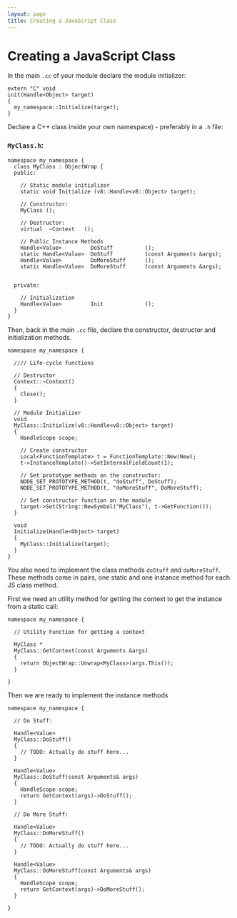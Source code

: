 ```yaml
---
layout: page
title: Creating a JavaScript Class
---
```


# Creating a JavaScript Class

In the main `.cc` of your module declare the module initializer:

    extern "C" void
    init(Handle<Object> target)
    {
      my_namespace::Initialize(target);
    }

Declare a C++ class inside your own namespace) - preferably in a `.h` file:

### `MyClass.h`:

    namespace my_namespace {
      class MyClass : ObjectWrap {
      public:
        
        // Static module initializer
        static void Initialize (v8::Handle<v8::Object> target);
        
        // Constructor:
        MyClass ();
        
        // Destructor:
        virtual  ~Context   ();
        
        // Public Instance Methods
        Handle<Value>         DoStuff          ();
        static Handle<Value>  DoStuff          (const Arguments &args);
        Handle<Value>         DoMoreStuff      ();
        static Handle<Value>  DoMoreStuff      (const Arguments &args);

        
      private:
      
        // Initialization
        Handle<Value>         Init             ();
      }
    }

Then, back in the main `.cc` file, declare the constructor, destructor and initialization methods.

    namespace my_namespace {

      //// Life-cycle functions

      // Destructor
      Context::~Context()
      {
        Close();
      }

      // Module Initializer
      void
      MyClass::Initialize(v8::Handle<v8::Object> target)
      {
        HandleScope scope;

        // Create constructor
        Local<FunctionTemplate> t = FunctionTemplate::New(New);
        t->InstanceTemplate()->SetInternalFieldCount(1);

        // Set prototype methods on the constructor:
        NODE_SET_PROTOTYPE_METHOD(t, "doStuff", DoStuff);
        NODE_SET_PROTOTYPE_METHOD(t, "doMoreStuff", DoMoreStuff);

        // Set constructor function on the module
        target->Set(String::NewSymbol("MyClass"), t->GetFunction());
      }

      void
      Initialize(Handle<Object> target)
      {
        MyClass::Initialize(target);
      }
    }

You also need to implement the class methods `doStuff` and `doMoreStuff`. These methods come in pairs, one static and one instance method for each JS class method.

First we need an utility method for getting the context to get the instance from a static call:

    namespace my_namespace {
      
      // Utility Function for getting a context
      
      MyClass *
      MyClass::GetContext(const Arguments &args)
      {
        return ObjectWrap::Unwrap<MyClass>(args.This());
      }
      
    }

Then we are ready to implement the instance methods

    namespace my_namespace {

      // Do Stuff:

      Handle<Value>
      MyClass::DoStuff()
      {
        // TODO: Actually do stuff here...
      }

      Handle<Value>
      MyClass::DoStuff(const Arguments& args)
      {
        HandleScope scope;
        return GetContext(args)->DoStuff();
      }
      
      // Do More Stuff:
      
      Handle<Value>
      MyClass::DoMoreStuff()
      {
        // TODO: Actually do stuff here...
      }

      Handle<Value>
      MyClass::DoMoreStuff(const Arguments& args)
      {
        HandleScope scope;
        return GetContext(args)->DoMoreStuff();
      }

    }